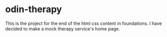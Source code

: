 # odin-therapy
This is the project for the end of the html css content in foundations. I have decided to make a mock therapy service's home page.
